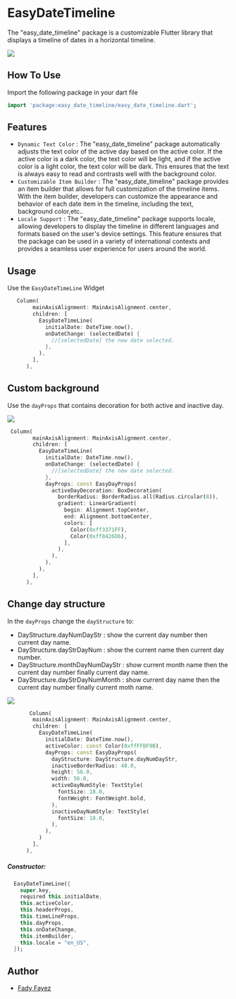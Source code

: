 # EasyDateTimeline

<!-- [![Pub](https://img.shields.io/pub/v/date_picker_timeline?color=%232bb6f6)](https://pub.dev/packages/date_picker_timeline) -->

The "easy_date_timeline" package is a customizable Flutter library that displays a timeline of dates in a horizontal timeline.

<p>
 <img src="https://github.com/FadyFayezYounan/easy_date_timeline/blob/master/screenshots/example_1.jpg"/>
</p>

## How To Use

Import the following package in your dart file

```dart
import 'package:easy_date_timeline/easy_date_timeline.dart';
```
## Features
* `Dynamic Text Color` : The "easy_date_timeline" package automatically adjusts the text color of the active day based on the active color. If the active color is a dark color, the text color will be light, and if the active color is a light color, the text color will be dark. This ensures that the text is always easy to read and contrasts well with the background color.
* `Customizable Item Builder` : The "easy_date_timeline" package provides an item builder that allows for full customization of the timeline items. With the item builder, developers can customize the appearance and behavior of each date item in the timeline, including the text, background color,etc..
* `Locale Support` : The "easy_date_timeline" package supports locale, allowing developers to display the timeline in different languages and formats based on the user's device settings. This feature ensures that the package can be used in a variety of international contexts and provides a seamless user experience for users around the world.

## Usage

Use the `EasyDateTimeLine` Widget

```dart
   Column(
        mainAxisAlignment: MainAxisAlignment.center,
        children: [
          EasyDateTimeLine(
            initialDate: DateTime.now(),
            onDateChange: (selectedDate) {
              //[selectedDate] the new date selected.
            },
          ),
        ],
      ),
```
## Custom background

Use the `dayProps` that contains decoration
for both active and inactive day.

<p>
 <img src="https://github.com/FadyFayezYounan/easy_date_timeline/blob/master/screenshots/example_2.jpg"/>
</p>

```dart
 Column(
        mainAxisAlignment: MainAxisAlignment.center,
        children: [
          EasyDateTimeLine(
            initialDate: DateTime.now(),
            onDateChange: (selectedDate) {
              //[selectedDate] the new date selected.
            },
            dayProps: const EasyDayProps(
              activeDayDecoration: BoxDecoration(
                borderRadius: BorderRadius.all(Radius.circular(8)),
                gradient: LinearGradient(
                  begin: Alignment.topCenter,
                  end: Alignment.bottomCenter,
                  colors: [
                    Color(0xff3371FF),
                    Color(0xff8426D6),
                  ],
                ),
              ),
            ),
          ),
        ],
      ),
```
## Change day structure

In the `dayProps` change the `dayStructure` to:
* DayStructure.dayNumDayStr : show the current day number then current day name.
* DayStructure.dayStrDayNum : show the current name then current day number.
* DayStructure.monthDayNumDayStr : show current month name then the current day number finally current day name.
* DayStructure.dayStrDayNumMonth : show current day name then the current day number finally current moth name.

<p>
 <img src="https://github.com/FadyFayezYounan/easy_date_timeline/blob/master/screenshots/example_3.jpg"/>
</p>

```dart
       Column(
        mainAxisAlignment: MainAxisAlignment.center,
        children: [
          EasyDateTimeLine(
            initialDate: DateTime.now(),
            activeColor: const Color(0xffFFBF9B),
            dayProps: const EasyDayProps(
              dayStructure: DayStructure.dayNumDayStr,
              inactiveBorderRadius: 48.0,
              height: 56.0,
              width: 56.0,
              activeDayNumStyle: TextStyle(
                fontSize: 18.0,
                fontWeight: FontWeight.bold,
              ),
              inactiveDayNumStyle: TextStyle(
                fontSize: 18.0,
              ),
            ),
          )
        ],
      ),
```

##### Constructor:

```dart
  EasyDateTimeLine({
    super.key,
    required this.initialDate,
    this.activeColor,
    this.headerProps,
    this.timeLineProps,
    this.dayProps,
    this.onDateChange,
    this.itemBuilder,
    this.locale = "en_US",
  });
```

Author
------

* [Fady Fayez](https://github.com/FadyFayezYounan)
